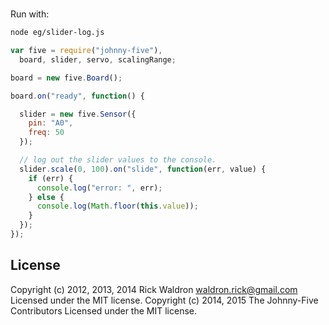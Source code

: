 <!--remove-start-->
# 

Run with:
```bash
node eg/slider-log.js
```
<!--remove-end-->

```javascript
var five = require("johnny-five"),
  board, slider, servo, scalingRange;

board = new five.Board();

board.on("ready", function() {

  slider = new five.Sensor({
    pin: "A0",
    freq: 50
  });

  // log out the slider values to the console.
  slider.scale(0, 100).on("slide", function(err, value) {
    if (err) {
      console.log("error: ", err);
    } else {
      console.log(Math.floor(this.value));
    }
  });
});

```








<!--remove-start-->
## License
Copyright (c) 2012, 2013, 2014 Rick Waldron <waldron.rick@gmail.com>
Licensed under the MIT license.
Copyright (c) 2014, 2015 The Johnny-Five Contributors
Licensed under the MIT license.
<!--remove-end-->
